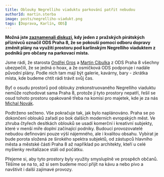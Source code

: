 ```yaml
---
title: Oblouky Negrelliho viaduktu parkování patřit nebudou
authorId: martin.sterba
image: posts/negrelliho-viadukt.png
tags: [Doprava, Karlín, ODS]
---
```


**Možná jste [zaznamenali diskuzi](https://www.facebook.com/groups/libenkarlin/posts/4133078633412970/), kdy jeden z pražských pirátských příznivců označil ODS Praha 8, že se pokouší pomocí odboru dopravy změnit plány na využití prostoru pod karlínským Negrelliho viaduktem z podniků pro občany na parkovací místa.**

Jsme rádi, že starosta [Ondřej Gros](https://www.facebook.com/gros.ondrej/posts/209405297772997) a [Martin Cibulka](https://www.facebook.com/groups/libenkarlin/posts/4133078633412970/) z ODS Praha 8 všechny ubezpečili, že se jedná o hoax, a že osmičková ODS podporuje i nadále původní plány. Podle nich tam mají být galerie, kavárny, bary - zkrátka místa, kde budeme chtít rádi trávit svůj čas.

Byť o osudu prostorů pod oblouky zrekonstruovaného Negrelliho viaduktu nemůže rozhodovat sama Praha 8, protože jí tyto prostory nepatří, řešil se osud tohoto prostoru opakovaně třeba na komisi pro majetek, kde je za nás [Michal Novák](https://praha8.pirati.cz/lide/michal-novak.html).

Podtrženo sečteno. Vše pokračuje tak, jak bylo naplánováno. Praha se po dokončení oblouků zařadí po bok dalších moderních evropských měst. Ve zhruba čtyřech desítkách oblouků se usadí komerční i kreativní subjekty, které v menší míře doplní začínající podniky. Budoucí provozovatelé nebudou definováni pouze výší nájemného, ale i kvalitou obsahu. Vybírat je bude porota složená ze širokého spektra subjektů, od zástupců hlavního města a městské části Praha 8 až například po architekty, kteří u celé myšlenky revitalizace stáli od počátku.

Přejeme si, aby tyto prostory byly využity smysluplně ve prospěch občanů. Těšíme se na to, až si sem budeme moci přijít na kávu a nebo pivo a navštívit i další zajímavé provozy.
